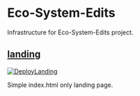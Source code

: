# Eco-System-Edits

Infrastructure for Eco-System-Edits project.

## [landing](landing)

[![DeployLanding](https://github.com/HannesOberreiter/eco-system-edits/actions/workflows/deploy.yml/badge.svg)](https://github.com/HannesOberreiter/eco-system-edits/actions/workflows/deploy.yml)

Simple index.html only landing page.
